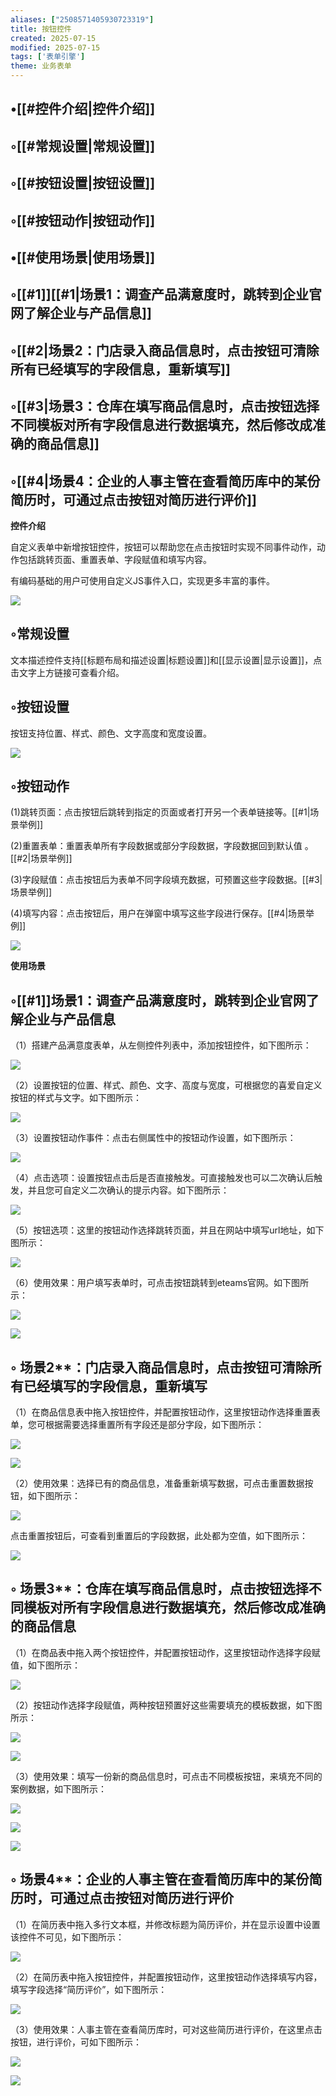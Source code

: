```yaml
---
aliases: ["2508571405930723319"]
title: 按钮控件
created: 2025-07-15
modified: 2025-07-15
tags: ['表单引擎']
theme: 业务表单
---
```


## •[[#控件介绍|控件介绍]]

## ◦[[#常规设置|常规设置]]

## ◦[[#按钮设置|按钮设置]]

## ◦[[#按钮动作|按钮动作]]

## •[[#使用场景|使用场景]]

## ◦[[#1]][[#1|场景1：调查产品满意度时，跳转到企业官网了解企业与产品信息]]

## ◦[[#2|场景2：门店录入商品信息时，点击按钮可清除所有已经填写的字段信息，重新填写]]

## ◦[[#3|场景3：仓库在填写商品信息时，点击按钮选择不同模板对所有字段信息进行数据填充，然后修改成准确的商品信息]]

## ◦[[#4|场景4：企业的人事主管在查看简历库中的某份简历时，可通过点击按钮对简历进行评价]]

**控件介绍**

自定义表单中新增按钮控件，按钮可以帮助您在点击按钮时实现不同事件动作，动作包括跳转页面、重置表单、字段赋值和填写内容。

有编码基础的用户可使用自定义JS事件入口，实现更多丰富的事件。

![](8b277f6c06ad2406d94fcfe588576938.jpg)

## ◦常规设置

文本描述控件支持[[标题布局和描述设置|标题设置]]和[[显示设置|显示设置]]，点击文字上方链接可查看介绍。

## ◦按钮设置

按钮支持位置、样式、颜色、文字高度和宽度设置。

![](eed201f138a495a19f34e3bd7280e952.jpg)

## ◦按钮动作

(1)跳转页面：点击按钮后跳转到指定的页面或者打开另一个表单链接等。[[#1|场景举例]]

(2)重置表单：重置表单所有字段数据或部分字段数据，字段数据回到默认值 。[[#2|场景举例]]

(3)字段赋值：点击按钮后为表单不同字段填充数据，可预置这些字段数据。[[#3|场景举例]]

(4)填写内容：点击按钮后，用户在弹窗中填写这些字段进行保存。[[#4|场景举例]]

![](a329cd9fec2afe18d35cba14df142ec7.jpg)

**使用场景**

## ◦[[#1]]场景1：调查产品满意度时，跳转到企业官网了解企业与产品信息

（1）搭建产品满意度表单，从左侧控件列表中，添加按钮控件，如下图所示：

![](dbb8df41a97935406bc6f6322ee6f121.jpg)

（2）设置按钮的位置、样式、颜色、文字、高度与宽度，可根据您的喜爱自定义按钮的样式与文字。如下图所示：

![](ddda7540cf028ff323d425c2e4b2de59.jpg)

（3）设置按钮动作事件：点击右侧属性中的按钮动作设置，如下图所示：

![](8529a47c4f5d9e5fcee6d74a42d284cc.jpg)

（4）点击选项：设置按钮点击后是否直接触发。可直接触发也可以二次确认后触发，并且您可自定义二次确认的提示内容。如下图所示：

![](60c980ee79c3ec0bcba0851974480106.jpg)

（5）按钮选项：这里的按钮动作选择跳转页面，并且在网站中填写url地址，如下图所示：

![](45b73cee0d59e8b65c28e5665b76e995.jpg)

（6）使用效果：用户填写表单时，可点击按钮跳转到eteams官网。如下图所示：

![](5bc05c2be7e57e9506bd5df77e6d094f.jpg)

![](55b355dbc3c474033a3856571366051b.jpg)

## ◦ 场景2**：门店录入商品信息时，点击按钮可清除所有已经填写的字段信息，重新填写

（1）在商品信息表中拖入按钮控件，并配置按钮动作，这里按钮动作选择重置表单，您可根据需要选择重置所有字段还是部分字段，如下图所示：

![](7912b40e57c99eaa6578d599ac1c0ca1.jpg)

![](32f791b98d0abd61a1bb13daa2726d2a.jpg)

（2）使用效果：选择已有的商品信息，准备重新填写数据，可点击重置数据按钮，如下图所示：

![](1f7e80d47f6086be648b536c7b47ca43.jpg)

点击重置按钮后，可查看到重置后的字段数据，此处都为空值，如下图所示：

![](f797939c68f30a87d54d82872cee6f92.jpg)

## ◦ 场景3**：仓库在填写商品信息时，点击按钮选择不同模板对所有字段信息进行数据填充，然后修改成准确的商品信息

（1）在商品表中拖入两个按钮控件，并配置按钮动作，这里按钮动作选择字段赋值，如下图所示：

![](d2d7edb26898497a9688a5697e034bea.jpg)

（2）按钮动作选择字段赋值，两种按钮预置好这些需要填充的模板数据，如下图所示：

![](f102352abebd49a19c4fc1df885d061d.jpg)

![](11501732d297d3e09d36ef1f8c389d6a.jpg)

（3）使用效果：填写一份新的商品信息时，可点击不同模板按钮，来填充不同的案例数据，如下图所示：

![](9c658acccaa49a71e33efd165a807e43.jpg)

![](f2965006af66199f6ee31f95171c28db.jpg)

![](56ed6fc93d27948ba33c9ecfa1b97f58.jpg)

## ◦ 场景4**：企业的人事主管在查看简历库中的某份简历时，可通过点击按钮对简历进行评价

（1）在简历表中拖入多行文本框，并修改标题为简历评价，并在显示设置中设置该控件不可见，如下图所示：

![](abdf32528f8e09a0417349d4b585ef8d.jpg)

（2）在简历表中拖入按钮控件，并配置按钮动作，这里按钮动作选择填写内容，填写字段选择“简历评价”，如下图所示：

![](acd0462ba4e9db66c6ca6871d2d4ddf9.jpg)

（3）使用效果：人事主管在查看简历库时，可对这些简历进行评价，在这里点击按钮，进行评价，可如下图所示：

![](d44e65a384211231d893af79133602b4.jpg)

![](499aea97886e6bf65f5134e86f407c12.jpg)